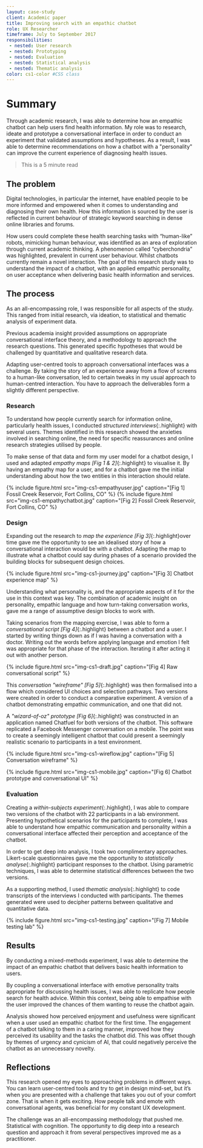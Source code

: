 ```yaml
---
layout: case-study
client: Academic paper
title: Improving search with an empathic chatbot
role: UX Researcher
timeframe: July to September 2017
responsibilities:
 - nested: User research
 - nested: Prototyping
 - nested: Evaluation
 - nested: Statistical analysis
 - nested: Thematic analysis
color: cs1-color #CSS class
---
```


# Summary

Through academic research, I was able to determine how an empathic chatbot can help users find health information. My role was to research, ideate and prototype a conversational interface in order to conduct an experiment that validated assumptions and hypotheses. As a result, I was able to determine recommendations on how a chatbot with a "personality" can improve the current experience of diagnosing health issues.

> This is a 5 minute read

## The problem

Digital technologies, in particular the internet, have enabled people to be more informed and empowered when it comes to understanding and diagnosing their own health. How this information is sourced by the user is reflected in current behaviour of strategic keyword searching in dense online libraries and forums.

How users could complete these health searching tasks with “human-like” robots, mimicking human behaviour, was identified as an area of exploration through current academic thinking. A phenomenon called “cyberchondria” was highlighted, prevalent in current user behaviour. Whilst chatbots currently remain a novel interaction. The goal of this research study was to understand the impact of a chatbot, with an applied empathic personality, on user acceptance when delivering basic health information and services.

## The process

As an all-encompassing role, I was responsible for all aspects of the study. This ranged from initial research, via ideation, to statistical and thematic analysis of experiment data.

Previous academia insight provided assumptions on appropriate conversational interface theory, and a methodology to approach the research questions. This generated specific hypotheses that would be challenged by quantitative and qualitative research data.

Adapting user-centred tools to approach conversational interfaces was a challenge. By taking the story of an experience away from a flow of screens to a human-like conversation, led to certain tweaks in my usual approach to human-centred interaction. You have to approach the deliverables form a slightly different perspective.

### Research

To understand how people currently search for information online, particularly health issues, I conducted *structured interviews*{:.highlight} with several users. Themes identified in this research showed the anxieties involved in searching online, the need for specific reassurances and online research strategies utilised by people.

To make sense of that data and form my user model for a chatbot design, I used and adapted *empathy maps [Fig 1 & 2]*{:.highlight} to visualise it. By having an empathy map for a user, and for a chatbot gave me the initial understanding about how the two entities in this interaction should relate.

{%
    include figure.html
    src="img-cs1-empathyuser.jpg"
    caption="[Fig 1] Fossil Creek Reservoir, Fort Collins, CO"
%}
{%
    include figure.html
    src="img-cs1-empathychatbot.jpg"
    caption="[Fig 2] Fossil Creek Reservoir, Fort Collins, CO"
%}

### Design

Expanding out the research to *map the experience [Fig 3]*{:.highlight}over time gave me the opportunity to see an idealised story of how a conversational interaction would be with a chatbot. Adapting the map to illustrate what a chatbot could say during phases of a scenario provided the building blocks for subsequent design choices.

{%
    include figure.html
    src="img-cs1-journey.jpg"
    caption="[Fig 3] Chatbot experience map"
%}

Understanding what personality is, and the appropriate aspects of it for the use in this context was key. The combination of academic insight on personality, empathic language and how turn-taking conversation works, gave me a range of assumptive design blocks to work with.

Taking scenarios from the mapping exercise, I was able to form a *conversational script [Fig 4]*{:.highlight} between a chatbot and a user. I started by writing things down as if I was having a conversation with a doctor. Writing out the words before applying language and emotion I felt was appropriate for that phase of the interaction. Iterating it after acting it out with another person.

{%
    include figure.html
    src="img-cs1-draft.jpg"
    caption="[Fig 4] Raw conversational script"
%}

This *conversation "wireframe" [Fig 5]*{:.highlight} was then formalised into a flow which considered UI choices and selection pathways. Two versions were created in order to conduct a comparative experiment. A version of a chatbot demonstrating empathic communication, and one that did not.

A *"wizard-of-oz" prototype [Fig 6]*{:.highlight} was constructed in an application named Chatfuel for both versions of the chatbot. This software replicated a Facebook Messenger conversation on a mobile. The point was to create a seemingly intelligent chatbot that could present a seemingly realistic scenario to participants in a test environment.

{%
    include figure.html
    src="img-cs1-wireflow.jpg"
    caption="[Fig 5] Conversation wireframe"
%}

{%
    include figure.html
    src="img-cs1-mobile.jpg"
    caption="[Fig 6] Chatbot prototype and conversational UI"
%}

### Evaluation

Creating a *within-subjects experiment*{:.highlight}, I was able to compare two versions of the chatbot with 22 participants in a lab environment. Presenting hypothetical scenarios for the participants to complete, I was able to understand how empathic communication and personality within a conversational interface affected their perception and acceptance of the chatbot.

In order to get deep into analysis, I took two complimentary approaches. Likert-scale questionnaires gave me the opportunity to *statistically analyse*{:.highlight} participant responses to the chatbot. Using parametric techniques, I was able to determine statistical differences between the two versions.

As a supporting method, I used *thematic analysis*{:.highlight} to code transcripts of the interviews I conducted with participants. The themes generated were used to decipher patterns between qualitative and quantitative data.

{%
    include figure.html
    src="img-cs1-testing.jpg"
    caption="[Fig 7] Mobile testing lab"
%}

## Results

By conducting a mixed-methods experiment, I was able to determine the impact of an empathic chatbot that delivers basic health information to users.

By coupling a conversational interface with emotive personality traits appropriate for discussing health issues, I was able to replicate how people search for health advice. Within this context, being able to empathise with the user improved the chances of them wanting to reuse the chatbot again.

Analysis showed how perceived enjoyment and usefulness were significant when a user used an empathic chatbot for the first time. The engagement of a chatbot talking to them in a caring manner, improved how they perceived its usability and the tasks the chatbot did. This was offset though by themes of urgency and cynicism of AI, that could negatively perceive the chatbot as an unnecessary novelty.

## Reflections

This research opened my eyes to approaching problems in different ways. You can learn user-centred tools and try to get in design mind-set, but it’s when you are presented with a challenge that takes you out of your comfort zone. That is when it gets exciting. How people talk and emote with conversational agents, was beneficial for my constant UX development.

The challenge was an all-encompassing methodology that pushed me. Statistical with cognition. The opportunity to dig deep into a research question and approach it from several perspectives improved me as a practitioner.
